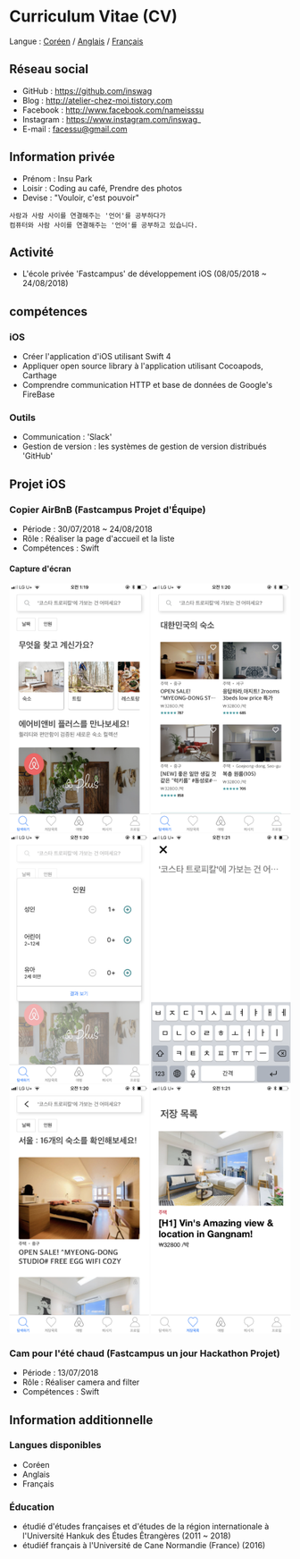 # Curriculum Vitae (CV)
Langue : [Coréen](https://github.com/inswag/resume/blob/master/README_KR.md) / 
      [Anglais](https://github.com/inswag/resume/blob/master/README_EN.md) / 
      [Français](https://github.com/inswag/resume/blob/master/README_FR.md) 

## Réseau social

- GitHub : https://github.com/inswag
- Blog : http://atelier-chez-moi.tistory.com
- Facebook : http://www.facebook.com/nameisssu
- Instagram : https://www.instagram.com/inswag_
- E-mail : facessu@gmail.com

## Information privée
- Prénom : Insu Park
- Loisir : Coding au café, Prendre des photos
- Devise : "Vouloir, c'est pouvoir"
  
```
사람과 사람 사이를 연결해주는 '언어'를 공부하다가
컴퓨터와 사람 사이를 연결해주는 '언어'를 공부하고 있습니다.
```
  
## Activité
- L'école privée 'Fastcampus' de développement iOS  (08/05/2018 ~ 24/08/2018)
  
## compétences
### iOS
- Créer l'application d'iOS utilisant Swift 4
- Appliquer open source library à l'application utilisant Cocoapods, Carthage
- Comprendre communication HTTP et base de données de Google's FireBase
  
### Outils
- Communication : 'Slack'
- Gestion de version : les systèmes de gestion de version distribués 'GitHub'
  
## Projet iOS
### Copier AirBnB (Fastcampus Projet d'Équipe)
- Période : 30/07/2018 ~ 24/08/2018
- Rôle : Réaliser la page d'accueil et la liste
- Compétences : Swift
#### Capture d'écran
<div>
<img width="250" src="https://github.com/inswag/resume/blob/master/images/AirBnB_Main.PNG">
<img width="250" src="https://github.com/inswag/resume/blob/master/images/AirBnB_HouseList.PNG">
<img width="250" src="https://github.com/inswag/resume/blob/master/images/AirBnB_countingPeople.PNG">  
<img width="250" src="https://github.com/inswag/resume/blob/master/images/AirBnB_Search.PNG">
<img width="250" src="https://github.com/inswag/resume/blob/master/images/AirBnB_SeoulHouse.PNG">
<img width="250" src="https://github.com/inswag/resume/blob/master/images/AirBnB_SaveList.PNG">
</div>

### Cam pour l'été chaud (Fastcampus un jour Hackathon Projet)
- Période : 13/07/2018
- Rôle : Réaliser camera and filter
- Compétences : Swift


## Information additionnelle
### Langues disponibles
- Coréen
- Anglais
- Français

### Éducation
- étudié d'études françaises et d'études de la région internationale à l'Université Hankuk des Études Êtrangères (2011 ~ 2018)
- étudiéf français à l'Université de Cane Normandie (France) (2016)
